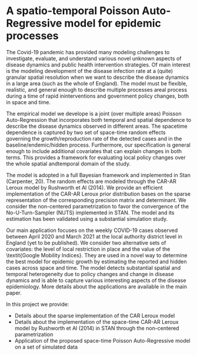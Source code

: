 # A spatio-temporal Poisson Auto-Regressive model for epidemic processes

The Covid-19 pandemic has provided many modeling challenges to investigate, evaluate, and  understand various novel unknown aspects of disease dynamics and public health intervention strategies. Of main interest is the modeling development of the disease infection rate at a (quite) granular spatial resolution when we want to describe the disease dynamics in a large area (such as the whole of England). The model must be flexible, realistic, and general enough to describe multiple processes areal process during a time of rapid ininterventions and government policy changes, both in space and time. 

The empirical model we develope is a joint (over multiple areas) Poisson Auto-Regression that incorporates both temporal and spatial dependence to describe the disease dynamics observed in different areas. The spacetime dependence is captured by two set of space-time random effects governing the growth/reproduction rate of the detected cases and in the baseline/endemic/hidden process. Furthermore, our specification is general enough to include additional covariates that can explain changes in both terms. This provides a framework for evaluating local policy changes over the whole spatial andtemporal domain of the study. 

The model is adopted in a full Bayesian framework and implemented in Stan (Carpenter, 20). The random effects are modeled through the CAR-AR Leroux model by Rushworth et Al (2014). We provide an efficient implementation of the CAR-AR Leroux prior distribution bases on the sparse representation of the corresponding precision matrix and determinant. We consider the non-centered parametrization to favor the convergence of the No-U-Turn-Sampler (NUTS) implemented in STAN. The model and its estimation has been validated using a substantial simulation study.

Our main application focuses on the weekly COVID-19 cases observed between April 2020 and March 2021 at the local authority district level in England (yet to be published).
We consider two alternative sets of covariates: the level of local restriction in place and the value of the \textit{Google Mobility Indices}. They are used in a novel way to determine the best model for epidemic growth by estimating the reported and hidden cases across space and time.  The model detects substantial spatial and temporal heterogeneity due to policy changes and change in disease dynamics and is able to capture various interesting aspects of the disease epidemiology. More details about the applications are available in the main paper.

In this project we provide: 
- Details about the sparse implementation of the CAR Leroux model
- Details about the implementation of the space-time CAR-AR Leroux model by Rushworth et Al (2014) in STAN through the non-centered parametrization
- Application of the proposed space-time Poisson Auto-Regressive model on a set of simulated data
